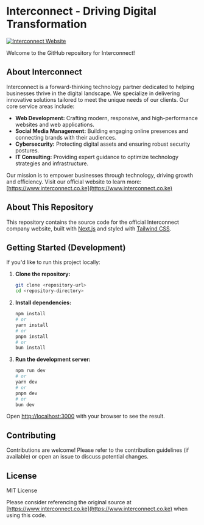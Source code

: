 # Interconnect - Driving Digital Transformation

[![Interconnect Website](https://img.shields.io/badge/Website-interconnect.co.ke-blue?style=flat-square&logo=world&logoColor=white)](https://www.interconnect.co.ke)

Welcome to the GitHub repository for Interconnect!

## About Interconnect

Interconnect is a forward-thinking technology partner dedicated to helping businesses thrive in the digital landscape. We specialize in delivering innovative solutions tailored to meet the unique needs of our clients. Our core service areas include:

*   **Web Development:** Crafting modern, responsive, and high-performance websites and web applications.
*   **Social Media Management:** Building engaging online presences and connecting brands with their audiences.
*   **Cybersecurity:** Protecting digital assets and ensuring robust security postures.
*   **IT Consulting:** Providing expert guidance to optimize technology strategies and infrastructure.

Our mission is to empower businesses through technology, driving growth and efficiency. Visit our official website to learn more: [https://www.interconnect.co.ke](https://www.interconnect.co.ke)

## About This Repository

This repository contains the source code for the official Interconnect company website, built with [Next.js](https://nextjs.org/) and styled with [Tailwind CSS](https://tailwindcss.com/).

## Getting Started (Development)

If you'd like to run this project locally:

1.  **Clone the repository:**
    ```bash
    git clone <repository-url>
    cd <repository-directory>
    ```
2.  **Install dependencies:**
    ```bash
    npm install
    # or
    yarn install
    # or
    pnpm install
    # or
    bun install
    ```
3.  **Run the development server:**
    ```bash
    npm run dev
    # or
    yarn dev
    # or
    pnpm dev
    # or
    bun dev
    ```

Open [http://localhost:3000](http://localhost:3000) with your browser to see the result.

## Contributing

Contributions are welcome! Please refer to the contribution guidelines (if available) or open an issue to discuss potential changes.

## License

MIT License

Please consider referencing the original source at [https://www.interconnect.co.ke](https://www.interconnect.co.ke) when using this code.
